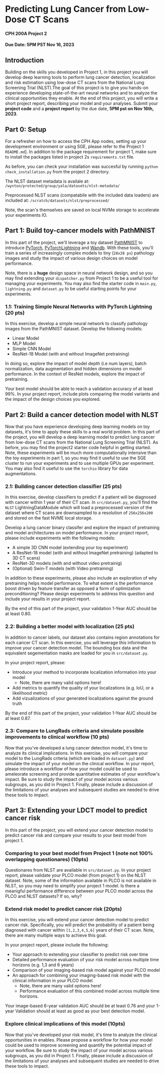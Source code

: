 
# Predicting Lung Cancer from Low-Dose CT Scans
#### CPH 200A Project 2
#### Due Date: 5PM PST Nov 16, 2023

## Introduction
Building on the skills you developed in Project 1, in this project you will develop deep learning tools to perform lung cancer detection, localization and risk estimation using low-dose CT scans from the National Lung Screening Trial (NLST).The goal of this project is to give you hands-on experience developing state-of-the-art neural networks and to analyze the clinical opportunities they enable. At the end of this project, you will write a short project report, describing your model and your analyses.  Submit your **project code** and a **project report** by the due date, **5PM pst on Nov 16th, 2023**. 

## Part 0: Setup

For a refresher on how to access the CPH App nodes, setting up your development environment or using SGE, please refer to the Project 1 `README.md`]. In addition to the package requirement for project 1, make sure to install the packages listed in project 2s `requirements.txt` file.

As before, you can check your installation was succesful by running `python check_installation.py` from the project 2 directory. 

The NLST dataset metadata is availale at:
`/wynton/protected/group/yala/datasets/nlst-metadata/`

Preprocessed NLST scans (compatabile with the included data loaders) are included at:
`/scratch/datasets/nlst/preprocessed/`

Note, the scan's themselves are saved on local NVMe storage to accelerate your experiments IO. 

## Part 1: Build toy-cancer models with PathMNIST 
In this part of the project, we'll leverage a toy dataset [PathMNIST](https://medmnist.com/) to introduce [PyTorch](https://pytorch.org/), [PyTorchLightning](https://lightning.ai/docs/pytorch/stable/) and [Wandb](https://wandb.ai/). With these tools, you'll train a series of increasingly complex models to tiny (`28x28 px`) pathology images and study the impact of various design choices on model performance.

Note, there is a **huge** design space in neural network design, and so you may find extending your `dispatcher.py` from Project 1 to be a useful tool for managing your experiments. You may also find the starter code in `main.py`, `lightning.py` and `dataset.py` to be useful starting points for your experiments. 

### 1.1: Training Simple Neural Networks with PyTorch Lightning (20 pts)

In this exercise, develop a simple neural network to classify pathology images from the PathMNIST dataset. Develop the following models:

- Linear Model
- MLP Model 
- Simple CNN Model
- ResNet-18 Model (with and without ImageNet pretraining)

In doing so, explore the impact of model depth (i.e num layers), batch normalization, data augmentation and hidden dimensions on model performance. In the context of ResNet models, explore the impact of pretraining.

Your best model should be able to reach a validation accuracy of at least 99%. In your project report, include plots comparing the model variants and the impact of the design choices you explored.

## Part 2: Build a cancer detection model with NLST

Now that you have experience developing deep learning models on toy datasets, it's time to apply these skills to a real world problem. In this part of the project, you will develop a deep learning model to predict lung cancer from low-dose CT scans from the National Lung Screening Trial (NLST). As before, you may find the project2 starter code helpful in getting started. Note, these experiments will be much more computationally intensive than the toy experiments in part 1, so you may find it useful to use the SGE cluster to run your experiments and to use multiple GPUs per experiment. You may also find it useful to use the `torchio` library for data augmentations.

### 2.1: Building cancer detection classifier (25 pts)

In this exercise, develop classifiers to predict if a patient will be diagnosed with cancer within 1 year of their CT scan. In `src/dataset.py`, you'll find the `NLST` LightningDataModule which will load a preprocessed version of the dataset where CT scans are downsampled to a resolution of `256x256x200` and stored on the fast NVME local storage.

Develop a lung cancer binary classifer and explore the impact of pretraining and model architectures on model performance. In your project report, please include experiments with the following models:

- A simple 3D CNN model (extending your toy experiment)
- A ResNet-18 model (with and without ImageNet pretraining) (adapted to 3D CT scans)
- ResNet-3D models (with and without video pretrainig)
- (Optional) Swin-T models (with Video pretraining)

In addition to these experiments, please also include an exploration of why pretraining helps model performance. To what extent is the performance boost driven by feature transfer as opposed a form of optimization preconditioning?  Please design experiments to address this question and include your results in your project report.

By the end of this part of the project, your validation 1-Year AUC should be at least 0.80. 

### 2.2: Building a better model with localization (25 pts)
In addition to cancer labels, our dataset also contains region annotations for each cancer CT scan. In this exercise, you will leverage this information to improve your cancer detection model.  The bounding box data and the equivalent segementation masks are loaded for you in `src/dataset.py`. 

In your project report, please:
- Introduce your method to incorporate localization information into your model
  -  Note, there are many valid options here!
- Add metrics to quantify the quality of your localizations (e.g. IoU, or a likelihood metric)
- Add vizualizations of your generated localizations against the  ground truth

By the end of this part of the project, your validation 1-Year AUC should be at least 0.87.

### 2.3: Compare to LungRads criteria and simulate possible improvements to clinical workflow (10 pts)

Now that you've developed a lung cancer detection model, it's time to analyze its clinical implications. In this exercise, you will compare your model to the LungRads criteria (which are loaded in `dataset.py`) and simulate the impact of your model on the clinical workflow. In your report, please introduce a workflow of how your model could be used to ameleorate screening and provide quantitative estimates of your workflow's impact. Be sure to study the impact of your model across various subgroups, as you did in Project 1. Finally, please include a discussion of the limitations of your analyses and subsequent studies are needed to drive these tools to impact.

## Part 3: Extending your LDCT model to predict cancer risk

In this part of the project, you will extend your cancer detection model to predict cancer risk and compare your results to your best model from project 1. 

### Comparing to your best model from Project 1 (note not 100% overlapping questionares) (10pts)
Questionares from NLST are available in `src/dataset.py`. In your project report, please validate your PLCO model (from project 1) on the NLST dataset. Note, some of the information available in PLCO is not available in NLST, so you may need to simplify your project 1 model. Is there a meanigful performance difference between your PLCO model across the PLCO and NLST datasets? If so, why?

### Extend risk model to predict cancer risk (20pts)
In this exercise, you will extend your cancer detection model to predict cancer risk. Specifically, you will predict the probability of a patient being diagnosed with cancer within `[1,2,3,4,5,6]` years of their CT scan. Note, there are many multiple ways to achieve this goal.

In your project report, please include the following:
- Your approach to extending your classifier to predict risk over time
- Detailed performance evaluation of your risk model across multiple time horizons (e.g. 1,3 and 6 years)
- Comparison of your imaging-based risk model against your PLCO model
- An approach for combining your imaging-based risk model with the clinical information in your PLCO model
  - Note, there are many valid options here!
  - Performance evaluation of this combined model across multiple time horizons.

Your image-based 6-year validation AUC should be at least 0.76 and your 1-year Validation should at least as good as your best detection model.

### Explore clinical implications of this model (10pts)

Now that you've developed your risk model, it's time to analyze the clinical opportunities in enables. Please propose a workflow for how your model could be used to improve screening and quantify the potential impact of your workflow. Be sure to study the impact of your model across various subgroups, as you did in Project 1.  Finally, please include a discussion of the limitations of your analyses and subsequent studies are needed to drive these tools to impact.